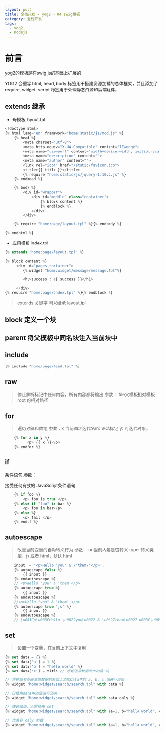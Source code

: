 ```yaml
---
layout: post
title: 全栈开发 - yog2 - 04 swig模板
category: 全栈开发
tags:
  - yog2
  - nodejs
---
```


# 前言

yog2的模板是在swig.js的基础上扩展的

YOG2 会重写 html, head, body 标签用于搭建资源加载的总体框架，并且添加了 require, widget, script 标签用于处理静态资源和后端组件。

## extends 继承

- 母模板 layout.tpl

```javascript
<!doctype html>
{% html lang="en" framework="home:static/js/mod.js" %}
    {% head %}
        <meta charset="utf-8">
        <meta http-equiv="X-UA-Compatible" content="IE=edge">
        <meta name="viewport" content="width=device-width, initial-scale=1">
        <meta name="description" content="">
        <meta name="author" content="">
        <link rel="icon" href="/static/favicon.ico">
        <title>{{ title }}</title>
        {% require "home:static/js/jquery-1.10.2.js" %}
    {% endhead %}

    {% body %}
        <div id="wrapper">
            <div id="middle" class="container">
                {% block content %}
                {% endblock %}
            </div>
        </div>

    {% require "home:page/layout.tpl" %}{% endbody %}

{% endhtml %}
```

- 应用模板 index.tpl

```javascript
{% extends 'home:page/layout.tpl' %}

{% block content %}
     <div id="pages-container">
        {% widget "home:widget/message/message.tpl"%}

        <h1>success : {{ success }}</h1>

     </div>
{% require "home:page/index.tpl" %}{% endblock %}
```

> extends 关键字 可以继承 layout.tpl

## block 定义一个块

## parent 将父模板中同名块注入当前块中

## include 

```javascript
{% include "home/page/head.tpl" %}
```

## raw

> 停止解析标记中任何内容，所有内容都将输出 参数： file父模板相对模板 root 的相对路径

## for

> 遍历对象和数组 参数：x 当前循环迭代名in: 语法标记 y: 可迭代对象。

```javascript
    {% for x in y %}
          <p> {{ x }}</p>
    {% endfor %}
```

## if

条件语句,参数：

接受任何有效的 JavaScript条件语句

```javascript
    {% if foo %}
        <p> foo is true </p>
    {% else if "foo" in bar %}
        <p> foo in bar</p>
    {% else %}
        <p> fail </p>
    {% endif %}
```

## autoescape

> 改变当前变量的自动转义行为 参数： on当前内容是否转义 type: 转义类型，js 或者 html，默认 html

```javascript
	input  = '<p>Hello "you" & \'them\'</p>';
	{% autoescape false %}
		{{ input }}
	{% endautoescape %}
	// <p>Hello "you" & 'them'</p>
	{% autoescape true %}
		{{ input }}
	{% endautoescape %}
	//<p>Hello "you" & 'them' </p>
	{% autoescape true "js" %}
		{{ input }}
	{% endautoescape %}
	// \u003Cp\u003EHello \u0022you\u0022 & \u0027them\u0027\u003C\u005Cp\u003E
```

## set

> 设置一个变量，在当前上下文中复用

```javascript
{% set data = {} %}
{% set data['a'] = 1 %}
{% set data['b'] = "hello world" %}
{% set data['c'] = title // 原始渲染数据的中的值 %}

// 将在现有页面渲染数据的基础上添加data中的 a, b, c 值进行渲染
{% widget "home:widget/search/search.tpl" with data %} 

// 仅使用data中的值进行渲染
{% widget "home:widget/search/search.tpl" with data only %} 

// 快速赋值，无需预先 set
{% widget "home:widget/search/search.tpl" with {a=1, b="hello world", c=title} %} 

// 也兼容 only 参数
{% widget "home:widget/search/search.tpl" with {a=1, b="hello world", c=title} only%} 
```
